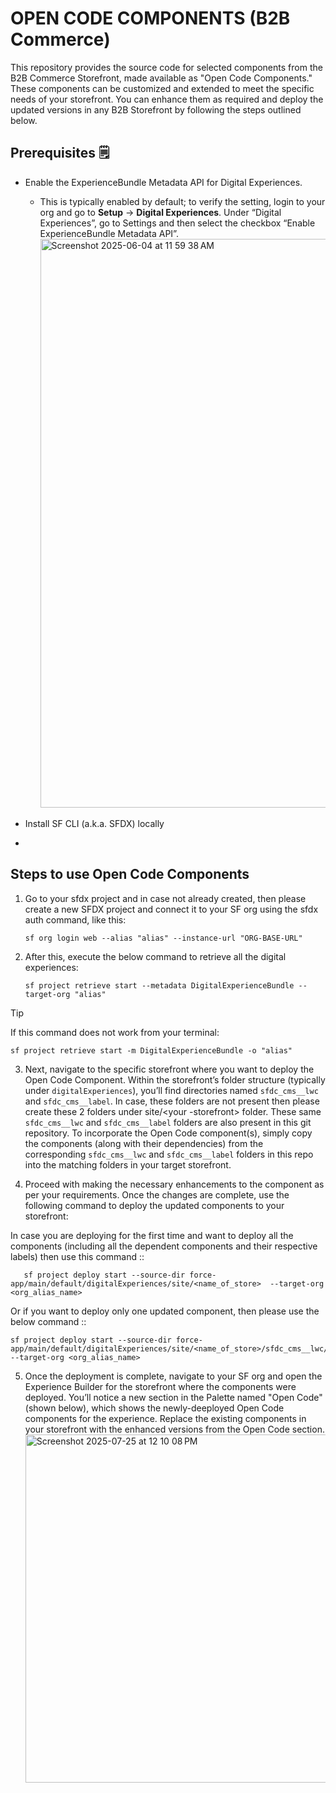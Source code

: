 # OPEN CODE COMPONENTS (B2B Commerce)

This repository provides the source code for selected components from the B2B Commerce Storefront, made available as "Open Code Components." These components can be customized and extended to meet the specific needs of your storefront. You can enhance them as required and deploy the updated versions in any B2B Storefront by following the steps outlined below.

## Prerequisites 🗒️
* Enable the ExperienceBundle Metadata API for Digital Experiences.
  * This is typically enabled by default; to verify the setting, login to your org and go to **Setup** → **Digital Experiences**. Under “Digital Experiences”, go to Settings and then select the checkbox “Enable ExperienceBundle Metadata API”. <img width="1547" height="910" alt="Screenshot 2025-06-04 at 11 59 38 AM" src="https://github.com/user-attachments/assets/0243481b-e50a-403b-a228-b8761b88be4d" />

* Install SF CLI (a.k.a. SFDX) locally

* 

## Steps to use Open Code Components

1. Go to your sfdx project and in case not already created, then please create a new SFDX project and connect it to your SF org using the sfdx auth command, like this:

   ```console 
   sf org login web --alias "alias" --instance-url "ORG-BASE-URL"
   ```

2. After this, execute the below command to retrieve all the digital experiences:
   ```console
   sf project retrieve start --metadata DigitalExperienceBundle --target-org "alias"
   ```
  > [!TIP]
  > If this command does not work from your terminal:
  > ```console
  > sf project retrieve start -m DigitalExperienceBundle -o "alias"
  > ```

3. Next, navigate to the specific storefront where you want to deploy the Open Code Component. Within the storefront’s folder structure (typically under `digitalExperiences`), you’ll find directories named `sfdc_cms__lwc` and `sfdc_cms__label`. In case, these folders are not present then please create these 2 folders under site/<your -storefront> folder. These same `sfdc_cms__lwc` and `sfdc_cms__label` folders are also present in this git repository. To incorporate the Open Code component(s), simply copy the components (along with their dependencies) from the corresponding `sfdc_cms__lwc` and `sfdc_cms__label` folders in this repo into the matching folders in your target storefront. 

4. Proceed with making the necessary enhancements to the component as per your requirements. Once the changes are complete, use the following command to deploy the updated components to your storefront:

In case you are deploying for the first time and want to deploy all the components (including all the dependent components and their respective labels) then use this command ::

```console
   sf project deploy start --source-dir force-app/main/default/digitalExperiences/site/<name_of_store>  --target-org <org_alias_name>
   ```
Or if you want to deploy only one updated component, then please use the below command ::

   ```console
   sf project deploy start --source-dir force-app/main/default/digitalExperiences/site/<name_of_store>/sfdc_cms__lwc/<name_of_component>  --target-org <org_alias_name>
   ```

5. Once the deployment is complete, navigate to your SF org and open the Experience Builder for the storefront where the components were deployed. You’ll notice a new section in the Palette named "Open Code" (shown below), which shows the newly-deeployed Open Code components for the experience. Replace the existing components in your storefront with the enhanced versions from the Open Code section. <img width="967" height="557" alt="Screenshot 2025-07-25 at 12 10 08 PM" src="https://github.com/user-attachments/assets/81705582-a38f-429c-91c5-445393136add" />
